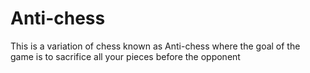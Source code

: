 # Anti-chess
This is a variation of chess known as Anti-chess where the goal of the game is to sacrifice all your pieces before the opponent
